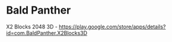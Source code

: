 # Bald Panther

X2 Blocks 2048 3D - https://play.google.com/store/apps/details?id=com.BaldPanther.X2Blocks3D
